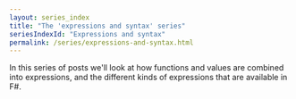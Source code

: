 ```yaml
---
layout: series_index
title: "The 'expressions and syntax' series"
seriesIndexId: "Expressions and syntax"
permalink: /series/expressions-and-syntax.html	
---
```


In this series of posts we'll look at how functions and values are combined into expressions, and the different kinds of expressions that are available in F#.